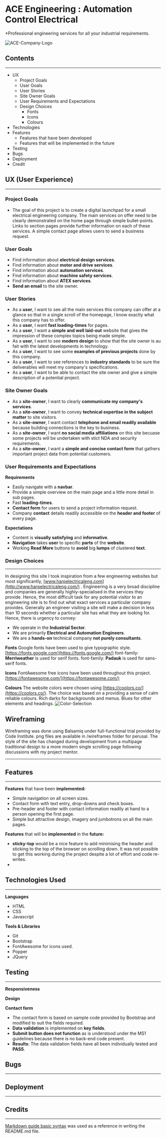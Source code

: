 # ACE Engineering : Automation Control Electrical
*Professional engineering services for all your industrial requirements.

![ACE-Company-Logo](/assets/images/ACE_Logo_Boxed.jpg)

## Contents
---
* UX
    * Project Goals
    * User Goals
    * User Stories
    * Site Owner Goals
    * User Requirements and Expectations
    * Design Choices
        * Fonts
        * Icons
        * Colours
* Technologies
* Features
    * Features that have been developed
    * Features that will be implemented in the future
* Testing
* Bugs
* Deployment
* Credit

## UX (User Experience) 
---
### Project Goals

* The goal of this project is to create a digital launchpad for a small electrical engineering company. The main services on offer need to be clearly demonstrated on the home page through simple bullet-points. Links to section pages provide further information on each of these services. A simple contact page allows users to send a business request.

### User Goals

* Find information about **electrical design services**.
* Find information about **motor and drive services**.
* Find information about **automation services**.
* Find information about **machine safety services**.
* Find information about **ATEX services**.
* **Send an email** to the site owner.

### User Stories

* As a **user**, I want to see all the main services this company can offer at a glance so that in a single scroll of the homepage, I know exactly what this company has to offer.
* As a **user**, I want **fast loading-times** for pages.
* As a **user**, I want a **simple and well laid-out** website that gives the impression of these complex topics being made simple.
* As a **user**, I want to see **modern design** to show that the site owner is au fait with the latest developments in technology.
* As a **user**, I want to see some **examples of previous projects** done by this company.
* As a **user**, I want to see references to **industry standards** to be sure the deliverables will meet my company's specifications.
* As a **user**, I want to be able to contact the site owner and give a simple description of a potential project.

### Site Owner Goals

* As a **site-owner**, I want to clearly **communicate my company's services**.
* As a **site-owner**, I want to convey **technical expertise in the subject matter** to site visitors.
* As a **site-owner**, I want contact **telephone and email readily available** because building connections is the key to business.
* As a **site-owner**, I want **no social media affiliations** on this site becuase some projects will be undertaken with stict NDA and security requirements.
* As a **site-owner**, I want a **simple and concise contact form** that gathers important project data from potential customers.

### User Requirements and Expectations

**Requirements**
* Easily navigate with a **navbar**.
* Provide a simple overview on the main page and a little more detail in sub pages.
* Fast **loading-times**.
* **Contact form** for users to send a project information request.
* Company **contact** details readily accessible on the **header and footer** of every page.

**Expectations**
* Content is **visually satisfying** and **informative**.
* **Navigation** takes **user** to specific **parts** of the **website**.
* Working **Read More** buttons to **avoid** big **lumps** of clustered **text**.

### Design Choices
---
In designing this site I took inspiration from a few engineering websites but most significantly, [www.harpelectricaleng.com](http://www.harpelectricaleng.com/) .
Engineering is a very broad discipline and companies are generally highly-specialised in the services they provide. Hence, the most difficult task for any potential visitor to an engineering site is to find out what exact services a particular company provides. Generally an engineer visiting a site will make a decision in less than 10 seconds whether a particular site has what they are looking for. Hence, there is urgency to convey:
* We operate in the **Industrial Sector**.
* We are primarily **Electrical and Automation Engineers**.
* We are a **hands-on** technical company **not purely consultants**.

**Fonts**
Google fonts have been used to give typographic style. [https://fonts.google.com](https://fonts.google.com/)
font-family: **Merriweather** is used for serif fonts.
font-family: **Padauk** is used for sans-serif fonts.

**Icons**
FontAwesome free icons have been used throughout this project. [https://fontawesome.com/](https://fontawesome.com/)

**Colours**
The website colors were chosen using [https://coolors.co/](https://coolors.co/). The choice was based on a providing a sense of calm reliable colours. Rich darks for backgrounds and menus. Blues for other elements and headings.
![Color-Selection](/wireframes/ace-engineering-site-colors.jpg)

## Wireframing
Wireframing was done using Balsamiq under full-functional trial provided by Code Institute.
png files are available in /wireframes folder for perusal.
The style of the site has changed during development from a multipage traditional design to a more modern single scrolling page following discussions with my project mentor.

---

## Features
---
**Features** that have been **implemented:**
* Simple navigation on all screen sizes.
* Contact form with text entry, drop-downs and check boxes.
* Pre-header and footer with contact information readily at hand to a person opening the first page.
* Simple but attractive design, imagery and jumbotrons on all the main pages.

**Features** that will be **implemented** in the **future:**
* **sticky-top** would be a nice feature to add minimising the header and sticking to the top of the browser on scrolling down. It was not possible to get this working during the project despite a lot of effort and code re-writes.
* 

## Technologies Used
---
**Languages**
* HTML
* CSS
* Javascript

**Tools & Libraries**
* Git
* Bootstrap
* FontAwesome for icons used.
* Popper
* JQuery



## Testing
---

**Responsiveness**


**Design**


**Contact form**
* The contact form is based on sample code provided by Bootstrap and modified to suit the fields required.
* **Data validation** is implemented on **key fields**.
* **Submit button does not function** as is understood under the MS1 guidelines because there is no back-end code present.
* **Results**: The data validation fields have all been individually tested and **PASS**.

## Bugs
---

## Deployment
---

## Credits
---


[Markdown guide basic syntax](https://www.markdownguide.org/basic-syntax/) was used as a reference in writing the README.md file.


